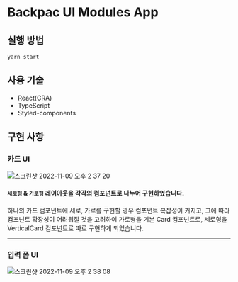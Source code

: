 # Backpac UI Modules App

## 실행 방법 
`yarn start`

## 사용 기술
- React(CRA)
- TypeScript
- Styled-components

## 구현 사항
### 카드 UI
![스크린샷 2022-11-09 오후 2 37 20](https://user-images.githubusercontent.com/64177590/200747708-22610ffd-d223-4eb7-89c1-461079a0ddc3.png)

#### `세로형` & `가로형` 레이아웃을 각각의 컴포넌트로 나누어 구현하였습니다. 

하나의 카드 컴포넌트에 세로, 가로를 구현할 경우 컴포넌트 복잡성이 커지고, 그에 따라 컴포넌트 확장성이 어려워질 것을 고려하여
가로형을 기본 Card 컴포넌트로, 세로형을 VerticalCard 컴포넌트로 따로 구현하게 되었습니다. 

---
### 입력 폼 UI
![스크린샷 2022-11-09 오후 2 38 08](https://user-images.githubusercontent.com/64177590/200747819-8448455e-2557-41ed-a2d5-a849fabd29c7.png)



